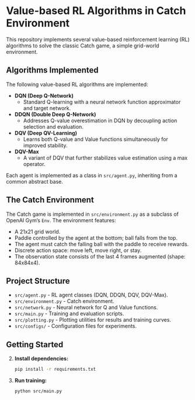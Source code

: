 
# Value-based RL Algorithms in Catch Environment

This repository implements several value-based reinforcement learning (RL) algorithms to solve the classic Catch game, a simple grid-world environment. 

## Algorithms Implemented

The following value-based RL algorithms are implemented:

- **DQN (Deep Q-Network)**
  - Standard Q-learning with a neural network function approximator and target network.
- **DDQN (Double Deep Q-Network)**
  - Addresses Q-value overestimation in DQN by decoupling action selection and evaluation.
- **DQV (Deep QV-Learning)**
  - Learns both Q-value and Value functions simultaneously for improved stability.
- **DQV-Max**
  - A variant of DQV that further stabilizes value estimation using a max operator.

Each agent is implemented as a class in `src/agent.py`, inheriting from a common abstract base.

## The Catch Environment

The Catch game is implemented in `src/environment.py` as a subclass of OpenAI Gym’s `Env`. The environment features:

- A 21x21 grid world.
- Paddle controlled by the agent at the bottom; ball falls from the top.
- The agent must catch the falling ball with the paddle to receive rewards.
- Discrete action space: move left, move right, or stay.
- The observation state consists of the last 4 frames augmented  (shape: 84x84x4).

## Project Structure

- `src/agent.py` - RL agent classes (DQN, DDQN, DQV, DQV-Max).
- `src/environment.py` - Catch environment.
- `src/network.py` - Neural network for Q and Value functions.
- `src/main.py` - Training and evaluation scripts.
- `src/plotting.py` - Plotting utilities for results and training curves.
- `src/configs/` - Configuration files for experiments.

## Getting Started

2. **Install dependencies:**
   ```bash
   pip install -r requirements.txt
   ```

3. **Run training:**
   ```bash
   python src/main.py
   ```
